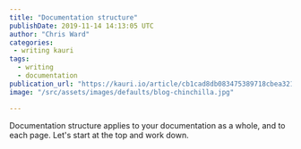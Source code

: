 ```yaml
---
title: "Documentation structure"
publishDate: 2019-11-14 14:13:05 UTC
author: "Chris Ward"
categories:
 - writing kauri
tags:
  - writing
  - documentation
publication_url: "https://kauri.io/article/cb1cad8db083475389718cbea3217db2"
image: "/src/assets/images/defaults/blog-chinchilla.jpg"

---
```

Documentation structure applies to your documentation as a whole, and to each page. Let's start at the top and work down.

